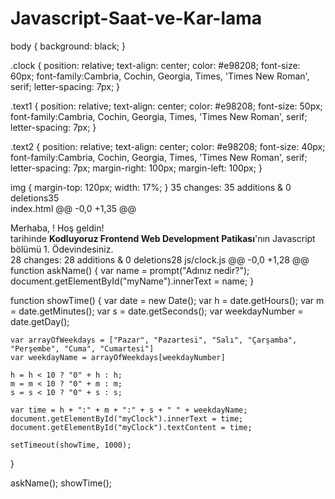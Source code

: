 # Javascript-Saat-ve-Kar-lama
body {
  background: black;
}

.clock {
  position: relative;
  text-align: center;
  color: #e98208;
  font-size: 60px;
  font-family:Cambria, Cochin, Georgia, Times, 'Times New Roman', serif;
  letter-spacing: 7px;
}

.text1 {
  position: relative;
  text-align: center;
  color: #e98208;
  font-size: 50px;
  font-family:Cambria, Cochin, Georgia, Times, 'Times New Roman', serif;
  letter-spacing: 7px;
}

.text2 {
  position: relative;
  text-align: center;
  color: #e98208;
  font-size: 40px;
  font-family:Cambria, Cochin, Georgia, Times, 'Times New Roman', serif;
  letter-spacing: 7px;
  margin-right: 100px;
  margin-left: 100px;
}

img {
  margin-top: 120px;
  width: 17%;
}
 35 changes: 35 additions & 0 deletions35  
index.html
@@ -0,0 +1,35 @@
<!DOCTYPE html>
<html lang="en">
  <head>
    <meta charset="UTF-8" />
    <meta http-equiv="X-UA-Compatible" content="IE=edge" />
    <meta name="viewport" content="width=device-width, initial-scale=1.0" />
    <link rel="stylesheet" href="css/style.css" />
    <link
      rel="stylesheet"
      href="https://cdn.jsdelivr.net/npm/bootstrap@4.6.0/dist/css/bootstrap.min.css"
      integrity="sha384-B0vP5xmATw1+K9KRQjQERJvTumQW0nPEzvF6L/Z6nronJ3oUOFUFpCjEUQouq2+l"
      crossorigin="anonymous"
    />
    <title>Kodluyoruz Javascript Saat Ödevi</title>
  </head>
  <body class="bg-dark">
    <div class="text-center">
      <img
        src="https://cdn.sanity.io/images/9kdepi1d/production/65c832d202a503b15d99e628f4313782f3ef50db-300x62.png"
        alt=""
        class="rounded"
      />
      <div class="text1 text-center">
        Merhaba, <strong><span id="myName"></span></strong>! Hoş geldin!
      </div>
      <div id="myClock" class="clock" onload="showTime()"></div>
      <div class="text2 text-center">
        tarihinde
        <strong>Kodluyoruz Frontend Web Development Patikası</strong>'nın
        Javascript bölümü 1. Ödevindesiniz.
      </div>
    </div>
    <script src="js/clock.js"></script>
  </body>
</html>
 28 changes: 28 additions & 0 deletions28  
js/clock.js
@@ -0,0 +1,28 @@
function askName() {
    var name = prompt("Adınız nedir?");
    document.getElementById("myName").innerText = name;
}

function showTime() {
    var date = new Date();
    var h = date.getHours();
    var m = date.getMinutes();
    var s = date.getSeconds();
    var weekdayNumber = date.getDay();

    var arrayOfWeekdays = ["Pazar", "Pazartesi", "Salı", "Çarşamba", "Perşembe", "Cuma", "Cumartesi"]
    var weekdayName = arrayOfWeekdays[weekdayNumber]

    h = h < 10 ? "0" + h : h;
    m = m < 10 ? "0" + m : m;
    s = s < 10 ? "0" + s : s;

    var time = h + ":" + m + ":" + s + " " + weekdayName;
    document.getElementById("myClock").innerText = time;
    document.getElementById("myClock").textContent = time;

    setTimeout(showTime, 1000);
}

askName();
showTime();

